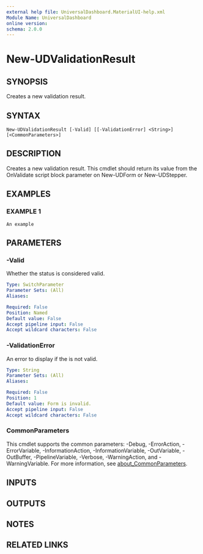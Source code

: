 ```yaml
---
external help file: UniversalDashboard.MaterialUI-help.xml
Module Name: UniversalDashboard
online version:
schema: 2.0.0
---
```


# New-UDValidationResult

## SYNOPSIS
Creates a new validation result.

## SYNTAX

```
New-UDValidationResult [-Valid] [[-ValidationError] <String>] [<CommonParameters>]
```

## DESCRIPTION
Creates a new validation result.
This cmdlet should return its value from the OnValidate script block parameter on New-UDForm or New-UDStepper.

## EXAMPLES

### EXAMPLE 1
```
An example
```

## PARAMETERS

### -Valid
Whether the status is considered valid.

```yaml
Type: SwitchParameter
Parameter Sets: (All)
Aliases:

Required: False
Position: Named
Default value: False
Accept pipeline input: False
Accept wildcard characters: False
```

### -ValidationError
An error to display if the is not valid.

```yaml
Type: String
Parameter Sets: (All)
Aliases:

Required: False
Position: 1
Default value: Form is invalid.
Accept pipeline input: False
Accept wildcard characters: False
```

### CommonParameters
This cmdlet supports the common parameters: -Debug, -ErrorAction, -ErrorVariable, -InformationAction, -InformationVariable, -OutVariable, -OutBuffer, -PipelineVariable, -Verbose, -WarningAction, and -WarningVariable. For more information, see [about_CommonParameters](http://go.microsoft.com/fwlink/?LinkID=113216).

## INPUTS

## OUTPUTS

## NOTES

## RELATED LINKS
